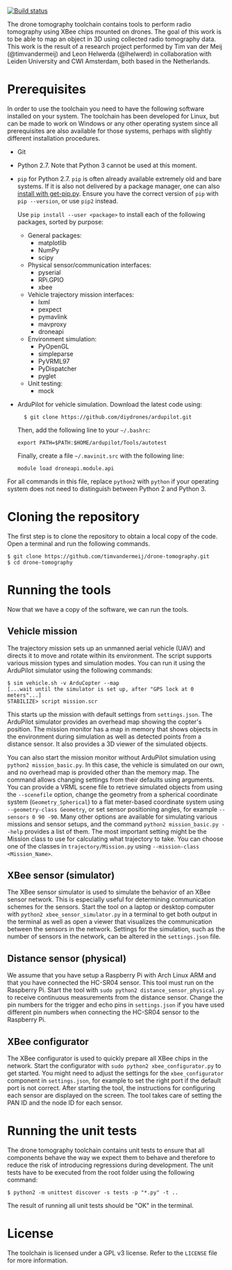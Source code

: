 [![Build status](https://travis-ci.org/timvandermeij/drone-tomography.svg)](https://travis-ci.org/timvandermeij/drone-tomography)

The drone tomography toolchain contains tools to perform radio tomography
using XBee chips mounted on drones. The goal of this work is to be able
to map an object in 3D using collected radio tomography data. This work is
the result of a research project performed by Tim van der Meij (@timvandermeij)
and Leon Helwerda (@lhelwerd) in collaboration with Leiden University and
CWI Amsterdam, both based in the Netherlands.

Prerequisites
=============

In order to use the toolchain you need to have the following software
installed on your system. The toolchain has been developed for Linux, but
can be made to work on Windows or any other operating system since all
prerequisites are also available for those systems, perhaps with slightly
different installation procedures.

* Git
* Python 2.7. Note that Python 3 cannot be used at this moment.
* `pip` for Python 2.7. `pip` is often already available extremely old and bare
  systems. If it is also not delivered by a package manager, one can also
  [install with get-pip.py](https://pip.pypa.io/en/latest/installing.html).
  Ensure you have the correct version of `pip` with `pip --version`, or use
  `pip2` instead.

  Use `pip install --user <package>` to install each of the following packages,
  sorted by purpose:
  * General packages:
    * matplotlib
    * NumPy
    * scipy
  * Physical sensor/communication interfaces:
    * pyserial
    * RPi.GPIO
    * xbee
  * Vehicle trajectory mission interfaces:
    * lxml
    * pexpect
    * pymavlink
    * mavproxy
    * droneapi
  * Environment simulation:
    * PyOpenGL
    * simpleparse
    * PyVRML97
    * PyDispatcher
    * pyglet
  * Unit testing:
    * mock
* ArduPilot for vehicle simulation. Download the latest code using:

        $ git clone https://github.com/diydrones/ardupilot.git

  Then, add the following line to your `~/.bashrc`:

      export PATH=$PATH:$HOME/ardupilot/Tools/autotest

  Finally, create a file `~/.mavinit.src` with the following line:

      module load droneapi.module.api

For all commands in this file, replace `python2` with `python` if your
operating system does not need to distinguish between Python 2 and Python 3.

Cloning the repository
======================

The first step is to clone the repository to obtain a local copy of the 
code. Open a terminal and run the following commands.

    $ git clone https://github.com/timvandermeij/drone-tomography.git
    $ cd drone-tomography

Running the tools
=================

Now that we have a copy of the software, we can run the tools.

Vehicle mission
---------------

The trajectory mission sets up an unmanned aerial vehicle (UAV) and directs it
to move and rotate within its environment. The script supports various mission
types and simulation modes. You can run it using the ArduPilot simulator using
the following commands:

    $ sim vehicle.sh -v ArduCopter --map
    [...wait until the simulator is set up, after "GPS lock at 0 meters"...]
    STABILIZE> script mission.scr

This starts up the mission with default settings from `settings.json`.
The ArduPilot simulator provides an overhead map showing the copter's position.
The mission monitor has a map in memory that shows objects in the environment
during simulation as well as detected points from a distance sensor. It also
provides a 3D viewer of the simulated objects.

You can also start the mission monitor without ArduPilot simulation using
`python2 mission_basic.py`. In this case, the vehicle is simulated on our own,
and no overhead map is provided other than the memory map. The command allows
changing settings from their defaults using arguments. You can provide a VRML
scene file to retrieve simulated objects from using the `--scenefile` option,
change the geometry from a spherical coordinate system (`Geometry_Spherical`)
to a flat meter-based coordinate system using `--geometry-class Geometry`, or
set sensor positioning angles, for example `--sensors 0 90 -90`. Many other 
options are available for simulating various missions and sensor setups, and
the command `python2 mission_basic.py --help` provides a list of them. The most
important setting might be the Mission class to use for calculating what
trajectory to take. You can choose one of the classes in `trajectory/Mission.py`
using `--mission-class <Mission_Name>`.

XBee sensor (simulator)
-----------------------

The XBee sensor simulator is used to simulate the behavior of an XBee
sensor network. This is especially useful for determining communication
schemes for the sensors. Start the tool on a laptop or desktop computer
with `python2 xbee_sensor_simulator.py` in a terminal to get both output
in the terminal as well as open a viewer that visualizes the communication
between the sensors in the network. Settings for the simulation, such as
the number of sensors in the network, can be altered in the `settings.json`
file.

Distance sensor (physical)
--------------------------

We assume that you have setup a Raspberry Pi with Arch Linux ARM and
that you have connected the HC-SR04 sensor. This tool must run on the
Raspberry Pi. Start the tool with `sudo python2 distance_sensor_physical.py`
to receive continuous measurements from the distance sensor. Change the pin
numbers for the trigger and echo pins in `settings.json` if you have used
different pin numbers when connecting the HC-SR04 sensor to the Raspberry Pi.

XBee configurator
-----------------

The XBee configurator is used to quickly prepare all XBee chips in the
network. Start the configurator with `sudo python2 xbee_configurator.py` to
get started. You might need to adjust the settings for the `xbee_configurator`
component in `settings.json`, for example to set the right port if the
default port is not correct. After starting the tool, the instructions for
configuring each sensor are displayed on the screen. The tool takes care of
setting the PAN ID and the node ID for each sensor.

Running the unit tests
======================

The drone tomography toolchain contains unit tests to ensure that all
components behave the way we expect them to behave and therefore to reduce
the risk of introducing regressions during development. The unit tests
have to be executed from the root folder using the following command:

    $ python2 -m unittest discover -s tests -p "*.py" -t ..

The result of running all unit tests should be "OK" in the terminal.

License
=======

The toolchain is licensed under a GPL v3 license. Refer to the `LICENSE`
file for more information.

